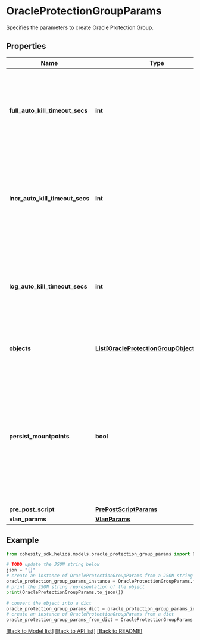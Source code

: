 # OracleProtectionGroupParams

Specifies the parameters to create Oracle Protection Group.

## Properties

Name | Type | Description | Notes
------------ | ------------- | ------------- | -------------
**full_auto_kill_timeout_secs** | **int** | Time in seconds after which the full backup of the database in given backup job should be auto-killed. | [optional] 
**incr_auto_kill_timeout_secs** | **int** | Time in seconds after which the incremental backup of the database in given backup job should be auto-killed. | [optional] 
**log_auto_kill_timeout_secs** | **int** | Time in seconds after which the log backup of the database in given backup job should be auto-killed. | [optional] 
**objects** | [**List[OracleProtectionGroupObjectParams]**](OracleProtectionGroupObjectParams.md) | Specifies the list of object ids to be protected. | 
**persist_mountpoints** | **bool** | Specifies whether the mountpoints created while backing up Oracle DBs should be persisted. Defaults to true if value is null to handle the backward compatibility for the upgrade case. | [optional] [default to True]
**pre_post_script** | [**PrePostScriptParams**](PrePostScriptParams.md) |  | [optional] 
**vlan_params** | [**VlanParams**](VlanParams.md) |  | [optional] 

## Example

```python
from cohesity_sdk.helios.models.oracle_protection_group_params import OracleProtectionGroupParams

# TODO update the JSON string below
json = "{}"
# create an instance of OracleProtectionGroupParams from a JSON string
oracle_protection_group_params_instance = OracleProtectionGroupParams.from_json(json)
# print the JSON string representation of the object
print(OracleProtectionGroupParams.to_json())

# convert the object into a dict
oracle_protection_group_params_dict = oracle_protection_group_params_instance.to_dict()
# create an instance of OracleProtectionGroupParams from a dict
oracle_protection_group_params_from_dict = OracleProtectionGroupParams.from_dict(oracle_protection_group_params_dict)
```
[[Back to Model list]](../README.md#documentation-for-models) [[Back to API list]](../README.md#documentation-for-api-endpoints) [[Back to README]](../README.md)


